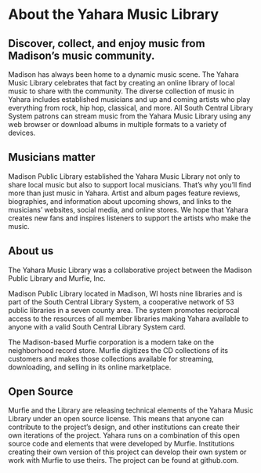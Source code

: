 # About the Yahara Music Library

## Discover, collect, and enjoy music from Madison’s music community. 
Madison has always been home to a dynamic music scene. The Yahara Music Library celebrates that fact by creating an online library of local music to share with the community. The diverse collection of music in Yahara includes established musicians and up and coming artists who play everything from rock, hip hop, classical, and more.  All South Central Library System patrons can stream music from the Yahara Music Library using any web browser or download albums in multiple formats to a variety of devices.   

## Musicians matter
Madison Public Library established the Yahara Music Library not only to share local music but also to support local musicians. That’s why you’ll find more than just music in Yahara. Artist and album pages feature reviews, biographies, and information about upcoming shows, and links to the musicians’ websites, social media, and online stores. We hope that Yahara creates new fans and inspires listeners to support the artists who make the music.

## About us
The Yahara Music Library was a collaborative project between the Madison Public Library and Murfie, Inc. 

Madison Public Library located in Madison, WI hosts nine libraries and is part of the South Central Library System, a cooperative network of 53 public libraries in a seven county area. The system promotes reciprocal access to the resources of all member libraries making Yahara available to anyone with a valid South Central Library System card. 
 
The Madison-based Murfie corporation is a modern take on the neighborhood record store. Murfie digitizes the CD collections of its customers and makes those collections available for streaming, downloading, and selling in its online marketplace.

## Open Source
Murfie and the Library are releasing technical elements of the Yahara Music Library under an open source license. This means that anyone can contribute to the project’s design, and other institutions can create their own iterations of the project. Yahara runs on a combination of this open source code and elements that were developed by Murfie. Institutions creating their own version of this project can develop their own system or work with Murfie to use theirs. The project can be found at github.com.
